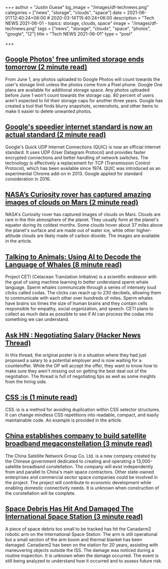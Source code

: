 +++
author = "Justin Guese"
bg_image = "/images/df-technews.png"
categories = ["news", "storage", "clouds", "space"]
date = 2021-06-01T12:40:24+06:00 # 2020-03-14T15:40:24+06:00
description = "Tech NEWS 2021-06-01 - topics: storage, clouds, space"
image = "/images/df-technews.png"
tags = ["news", "storage", "clouds", "space", "photos", "google", "(2"]
title = "Tech NEWS 2021-06-01"
type = "post"

+++

## [Google Photos' free unlimited storage ends tomorrow (2 minute read)](https://www.engadget.com/google-photos-free-unlimited-storage-end-date-133058166.html)

From June 1, any photos uploaded to Google Photos will count towards the user's storage limit unless the photos come from a Pixel phone. Google One plans are available for additional storage space. Any photos uploaded before June 1 won't count towards the storage cap. 80 percent of users aren't expected to hit their storage caps for another three years. Google has created a tool that finds blurry snapshots, screenshots, and other items to make it easier to delete unwanted photos.

## [Google's speedier internet standard is now an actual standard (2 minute read)](https://www.engadget.com/google-quic-becomes-official-internet-standard-170000970.html)

Google's Quick UDP Internet Connections (QUIC) is now an official Internet standard. It uses UDP (User Datagram Protocol) and provides faster encrypted connections and better handling of network switches. The technology is effectively a replacement for TCP (Transmission Control Protocol), which has been available since 1974. QUIC was introduced as an experimental Chrome add-on in 2013. Google applied for standard consideration in 2016.

## [NASA’s Curiosity rover has captured amazing images of clouds on Mars (2 minute read)](https://www.theverge.com/2021/5/29/22460017/nasa-curiosity-rover-captured-images-clouds-on-mars)

NASA's Curiosity rover has captured images of clouds on Mars. Clouds are rare in the thin atmosphere of the planet. They usually form at the planet's equator during its coldest months. Some clouds hover about 37 miles above the planet's surface and are made out of water ice, while other higher-altitude clouds are likely made of carbon dioxide. The images are available in the article.

## [Talking to Animals: Using AI to Decode the Language of Whales (8 minute read)](https://interestingengineering.com/talking-to-animals-with-ai-decoding-whale-language)

Project CETI (Cetacean Translation Initiative) is a scientific endeavor with the goal of using machine learning to better understand sperm whale language. Sperm whales communicate through a series of intensely loud clicks called codas. The clicks can reach up to 230 decibels, allowing them to communicate with each other over hundreds of miles. Sperm whales have brains six times the size of human brains and they contain cells responsible for empathy, social organization, and speech. CETI plans to collect as much data as possible to see if AI can process the codas into something we can understand.

## [Ask HN : Negotiating Salary (Hacker News Thread)](https://news.ycombinator.com/item?id=27332305&utm_source=tldrnewsletter/1/01000179c70b723e-b70c5d0a-039a-4487-9394-5babf5642500-000000/OE3N6z97I430ziQcnn1aCE2r2dzyvmqUa_FsaoI4qdI=195)

In this thread, the original poster is in a situation where they had just proposed a salary to a potential employer and is now waiting for a counteroffer. While the OP will accept the offer, they want to know how to make sure they aren't missing out on getting the best deal out of the negotiation. The thread is full of negotiating tips as well as some insights from the hiring side.

## [CSS :is (1 minute read)](https://davidwalsh.name/css-is)

CSS :is is a method for avoiding duplication within CSS selector structures. It can change mindless CSS repetitions into readable, compact, and easily maintainable code. An example is provided in the article.

## [China establishes company to build satellite broadband megaconstellation (3 minute read)](https://spacenews.com/china-establishes-company-to-build-satellite-broadband-megaconstellation/)

The China Satellite Network Group Co. Ltd. is a new company created by the Chinese government dedicated to creating and operating a 13,000-satellite broadband constellation. The company will exist independently from and parallel to China's main space contractors. Other state-owned enterprises and commercial sector space companies could be involved in the project. The project will contribute to economic development while enabling domestic connectivity needs. It is unknown when construction of the constellation will be complete.

## [Space Debris Has Hit And Damaged The International Space Station (3 minute read)](https://www.sciencealert.com/space-debris-has-damaged-the-international-space-station)

A piece of space debris too small to be tracked has hit the Canadarm2 robotic arm on the International Space Station. The arm is still operational but a small section of the arm boom and thermal blanket has been damaged. Canadarm2 has been on the station for 20 years, assisting with maneuvering objects outside the ISS. The damage was noticed during a routine inspection. It  is unknown when the damage occurred. The event is still being analyzed to understand how it occurred and to assess future risk.


